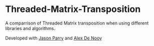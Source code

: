 # Threaded-Matrix-Transposition 

A comparrison of Threaded Matrix transposition when using different libraries and algorithms.

Developed with [Jason Parry](https://github.com/JasP19) and [Alex De Nooy](https://github.com/adenooy)
